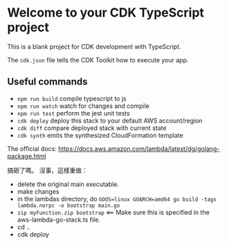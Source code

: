 # Welcome to your CDK TypeScript project

This is a blank project for CDK development with TypeScript.

The `cdk.json` file tells the CDK Toolkit how to execute your app.

## Useful commands

* `npm run build`   compile typescript to js
* `npm run watch`   watch for changes and compile
* `npm run test`    perform the jest unit tests
* `cdk deploy`      deploy this stack to your default AWS account/region
* `cdk diff`        compare deployed stack with current state
* `cdk synth`       emits the synthesized CloudFormation template


The official docs:
https://docs.aws.amazon.com/lambda/latest/dg/golang-package.html

搞砸了嗎。 沒事，這樣重做：

- delete the original main executable. 
- make changes
- in the lambdas directory, do `GOOS=linux GOARCH=amd64 go build -tags lambda.norpc -o bootstrap main.go`
- `zip myFunction.zip bootstrap` <== Make sure this is specified in the aws-lambda-go-stack.ts file.
- cd ..
- cdk deploy